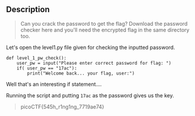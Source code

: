 ## Description

>Can you crack the password to get the flag? 
>Download the password checker here and you'll need the encrypted flag in the same directory too.

Let's open the level1.py file given for checking the inputted password.

```
def level_1_pw_check():
    user_pw = input("Please enter correct password for flag: ")
    if( user_pw == "17ac"):
        print("Welcome back... your flag, user:")
```

Well that's an interesting if statement....

Running the script and putting `17ac` as the password gives us the key.

>picoCTF{545h_r1ng1ng_7719ae74}
